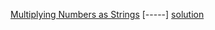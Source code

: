 [Multiplying Numbers as Strings](https://www.codewars.com/kata/55911ef14065454c75000062) [-----] [solution](https://github.com/zscheck/Code-Wars-Solutions/blob/master/3kyu_solutions/Multiplying_Numbers_As_Strings.js)